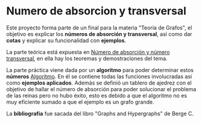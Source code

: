 # Numero de absorcion y transversal
Este proyecto forma parte de un final para la materia "Teoría de Grafos", el objetivo es explicar los **números de absorción y transversal**, así como dar **cotas** y explicar su funcionalidad con **ejemplos**.

La parte teórica está expuesta en [Número de absorción y número transversal](https://github.com/LautaroOchotorena/Numero-de-absorcion-y-transversal/blob/main/N%C3%BAmero%20de%20absorci%C3%B3n%20y%20n%C3%BAmero%20transversal.pdf), en ella hay los teoremas y demostraciones del tema.

La parte práctica viene dada por un **algoritmo** para poder determinar estos **números** [Algoritmo](https://github.com/LautaroOchotorena/Numero-de-absorcion-y-transversal/blob/main/Algoritmo.py). En él se contiene todas las funciones involucradas así como **ejemplos aplicados**. Además se definió un tablero de ajedrez con el objetivo de hallar el número de absorción para poder solucionar el problema de las reinas pero no hubo éxito, esto es debido a que el algoritmo no es muy eficiente sumado a que el ejemplo es un grafo grande.

La **bibliografía** fue sacada del libro "Graphs and Hypergraphs"  de Berge C.
